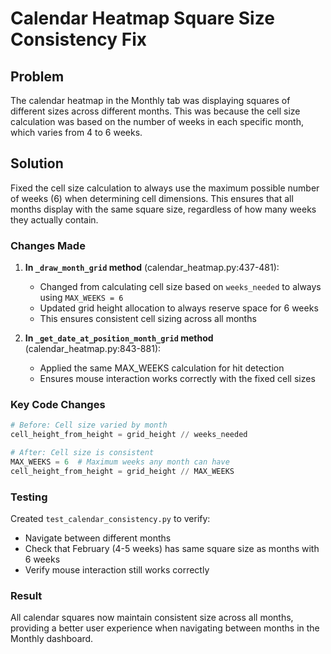 # Calendar Heatmap Square Size Consistency Fix

## Problem
The calendar heatmap in the Monthly tab was displaying squares of different sizes across different months. This was because the cell size calculation was based on the number of weeks in each specific month, which varies from 4 to 6 weeks.

## Solution
Fixed the cell size calculation to always use the maximum possible number of weeks (6) when determining cell dimensions. This ensures that all months display with the same square size, regardless of how many weeks they actually contain.

### Changes Made

1. **In `_draw_month_grid` method** (calendar_heatmap.py:437-481):
   - Changed from calculating cell size based on `weeks_needed` to always using `MAX_WEEKS = 6`
   - Updated grid height allocation to always reserve space for 6 weeks
   - This ensures consistent cell sizing across all months

2. **In `_get_date_at_position_month_grid` method** (calendar_heatmap.py:843-881):
   - Applied the same MAX_WEEKS calculation for hit detection
   - Ensures mouse interaction works correctly with the fixed cell sizes

### Key Code Changes

```python
# Before: Cell size varied by month
cell_height_from_height = grid_height // weeks_needed

# After: Cell size is consistent
MAX_WEEKS = 6  # Maximum weeks any month can have
cell_height_from_height = grid_height // MAX_WEEKS
```

### Testing
Created `test_calendar_consistency.py` to verify:
- Navigate between different months
- Check that February (4-5 weeks) has same square size as months with 6 weeks
- Verify mouse interaction still works correctly

### Result
All calendar squares now maintain consistent size across all months, providing a better user experience when navigating between months in the Monthly dashboard.